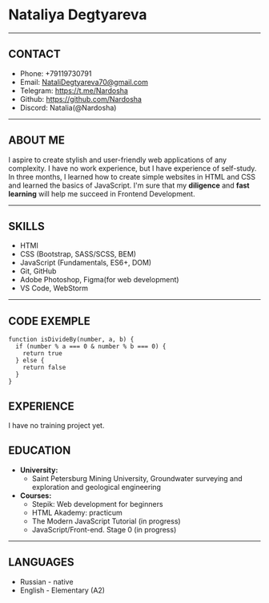 # Nataliya Degtyareva
___
## CONTACT
* Phone: +79119730791
* Email: NataliDegtyareva70@gmail.com
* Telegram: https://t.me/Nardosha
* Github: https://github.com/Nardosha
* Discord: Natalia(@Nardosha)
___
## ABOUT ME
I aspire to create stylish and user-friendly web applications of any complexity. I have no work experience, but I have experience of self-study. 
In three months, I learned how to create simple websites in HTML and CSS and learned the basics of JavaScript. 
I'm sure that my **diligence** and **fast learning** will help me succeed in Frontend Development.
___
## SKILLS
* HTMl
* CSS (Bootstrap, SASS/SCSS, BEM)
* JavaScript (Fundamentals, ES6+, DOM)
* Git, GitHub
* Adobe Photoshop, Figma(for web development)
* VS Code, WebStorm
___
## CODE EXEMPLE
```
function isDivideBy(number, a, b) {
  if (number % a === 0 & number % b === 0) {
    return true
  } else {
    return false
  }
}
```
## EXPERIENCE
I have no training project yet.
## EDUCATION
* **University:** 
  * Saint Petersburg Mining University, Groundwater surveying and exploration and geological engineering 
* **Courses:**
  * Stepik: Web development for beginners
  * HTML Akademy: practicum
  * The Modern JavaScript Tutorial (in progress)
  * JavaScript/Front-end. Stage 0 (in progress)
___
## LANGUAGES
* Russian - native
* English - Elementary (A2)
